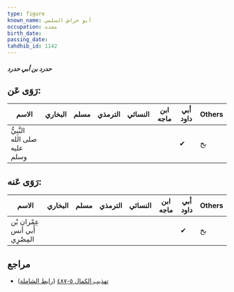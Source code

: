 ```yaml
---
type: figure
known_name: أبو خراش السلمي
occupation: محدث
birth_date:
passing_date:
tahdhib_id: 1142
---
```

##### حدرد بن أبي حدرد

## رَوَى عَن:
| الاسم                         | البخاري | مسلم | الترمذي | النسائي | ابن ماجه | أبي داود | Others |
| ----------------------------- | ------- | ---- | ------- | ------- | -------- | -------- | ------ |
| النَّبِيُّ صلى الله عليه وسلم |         |      |         |         |          | ✔        | بخ     |
## رَوَى عَنه:
| الاسم                          | البخاري | مسلم | الترمذي | النسائي | ابن ماجه | أبي داود | Others |
| ------------------------------ | ------- | ---- | ------- | ------- | -------- | -------- | ------ |
| عِمْران بْن أَبي أنس المِصْرِي |         |      |         |         |          | ✔        | بخ     |
## مراجع
- [تهذيب الكمال ٥-٤٨٧](obsidian://open?vault=Tahdhib-al-Kamal&file=Figures/١١٤٢-حدرد%20بن%20أبي%20حدرد) ([رابط الشاملة](https://shamela.ws/book/3722/2565))